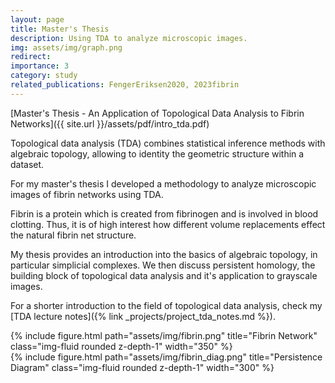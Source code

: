 ```yaml
---
layout: page
title: Master's Thesis
description: Using TDA to analyze microscopic images.
img: assets/img/graph.png
redirect: 
importance: 3
category: study
related_publications: FengerEriksen2020, 2023fibrin
---
```


[Master's Thesis - An Application of Topological Data Analysis to Fibrin Networks]({{ site.url }}/assets/pdf/intro_tda.pdf)

Topological data analysis (TDA) combines statistical inference methods with algebraic topology, allowing to identity the geometric structure within a dataset.

For my master's thesis I developed a methodology to analyze microscopic images of fibrin networks using TDA. 

Fibrin is a protein which is created from fibrinogen and is involved in blood clotting. Thus, it is of high interest how different volume replacements effect the natural fibrin net structure.

My thesis provides an introduction into the basics of algebraic topology, in particular simplicial complexes. We then discuss persistent homology, the building block of topological data analysis and it's application to grayscale images.

For a shorter introduction to the field of topological data analysis, check my [TDA lecture notes]({% link _projects/project_tda_notes.md %}).


<div class="row">
    <div class="col-sm mt-3 mt-md-0">
        {% include figure.html path="assets/img/fibrin.png" title="Fibrin Network" class="img-fluid rounded z-depth-1" width="350" %}
    </div>
    <div class="col-sm mt-3 mt-md-0">
        {% include figure.html path="assets/img/fibrin_diag.png" title="Persistence Diagram" class="img-fluid rounded z-depth-1" width="300" %}
    </div>
</div>
